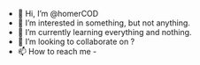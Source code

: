 - 👋 Hi, I’m @homerCOD
- 👀 I’m interested in something, but not anything.
- 🌱 I’m currently learning everything and nothing.
- 💞️ I’m looking to collaborate on ?
- 📫 How to reach me -

<!---
homerCOD/homerCOD is a ✨ special ✨ repository because its `README.md` (this file) appears on your GitHub profile.
You can click the Preview link to take a look at your changes.
--->
